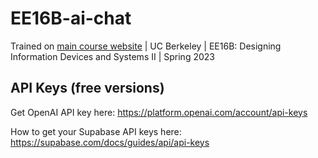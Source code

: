 # EE16B-ai-chat

Trained on [main course website](https://eecs16b.org/) | UC Berkeley | EE16B: Designing Information Devices and Systems II | Spring 2023 

## API Keys (free versions)
Get OpenAI API key here: https://platform.openai.com/account/api-keys

How to get your Supabase API keys here: https://supabase.com/docs/guides/api/api-keys
